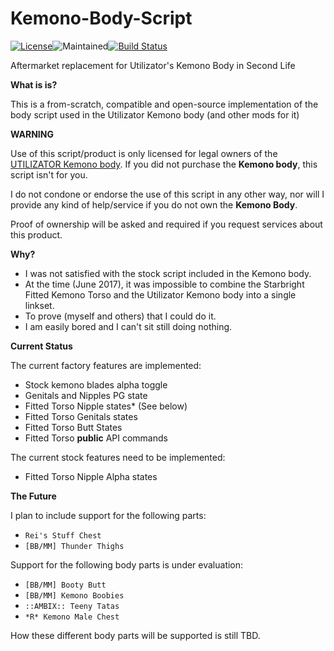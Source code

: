 # Kemono-Body-Script
[![License](https://img.shields.io/badge/license-AFPL-blue.svg)](https://tldrlegal.com/license/aladdin-free-public-license)![Maintained](https://img.shields.io/maintenance/yes/2017.svg)[![Build Status](https://travis-ci.org/XenHat/Kemono-Body-Script.svg?branch=master)](https://travis-ci.org/XenHat/Kemono-Body-Script)

Aftermarket replacement for Utilizator's Kemono Body in Second Life

**What is is?**

This is a from-scratch, compatible and open-source implementation of the body script used in the Utilizator Kemono body (and other mods for it)

**WARNING**

Use of this script/product is only licensed for legal owners of the [UTILIZATOR Kemono body](https://marketplace.secondlife.com/p/UTILIZATOR-Kemono/6070005).
If you did not purchase the **Kemono body**, this script isn't for you.

I do not condone or endorse the use of this script in any other way, nor will I provide any kind of help/service if you do not own the **Kemono Body**.

Proof of ownership will be asked and required if you request services about this product.

**Why?**

  - I was not satisfied with the stock script included in the Kemono body.
  - At the time (June 2017), it was impossible to combine the Starbright Fitted Kemono Torso and the Utilizator Kemono body into a single linkset.
  - To prove (myself and others) that I could do it.
  - I am easily bored and I can't sit still doing nothing.
  
  **Current Status**
  
  The current factory features are implemented:
  
  - Stock kemono blades alpha toggle
  - Genitals and Nipples PG state
  - Fitted Torso Nipple states* (See below)
  - Fitted Torso Genitals states
  - Fitted Torso Butt States
  - Fitted Torso **public** API commands
  
  The current stock features need to be implemented:
  
  - Fitted Torso Nipple Alpha states
  
  **The Future**
  
  I plan to include support for the following parts:
  
  - `Rei's Stuff Chest`
  - `[BB/MM] Thunder Thighs`
  
  Support for the following body parts is under evaluation:
  
  - `[BB/MM] Booty Butt`
  - `[BB/MM] Kemono Boobies`
  - `::AMBIX:: Teeny Tatas`
  - `*R* Kemono Male Chest`
  
  How these different body parts will be supported is still TBD.
